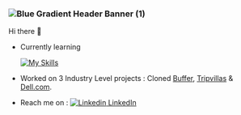 ### ![Blue Gradient Header Banner (1)](https://user-images.githubusercontent.com/112754832/215061523-7e21b628-bc42-418e-98cf-e58bb3912026.png)

Hi there 👋


- Currently learning 

   [![My Skills](https://skillicons.dev/icons?i=js,html,css,express,mongodb,nodejs)](https://skillicons.dev)
   
- Worked on 3 Industry Level projects : 
Cloned [Buffer](https://symphonious-beijinho-ddb7b9.netlify.app/), [Tripvillas](https://lustrous-quokka-d5e991.netlify.app/) & [Dell.com](https://snazzy-gelato-c02112.netlify.app/). 
  
- Reach me on :
    [![Linkedin](https://i.stack.imgur.com/gVE0j.png) LinkedIn](https://www.linkedin.com/in/dhaanu/)
     &nbsp;




<!--
**DhaanuI/DhaanuI** is a ✨ _special_ ✨ repository because its `README.md` (this file) appears on your GitHub profile.

Here are some ideas to get you started:


- 🌱 I’m currently learning Node 
- 👯 I’m looking to collaborate on ...
- 🤔 I’m looking for help with ...
- 💬 Ask me about ...
- 📫 How to reach me: ...
- 😄 Pronouns: ...
- ⚡ Fun fact: ...
-->
